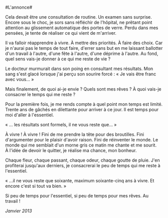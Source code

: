 #L'annonce#

Cela devait être une consultation de routine. Un examen sans surprise. Encore sous le choc, je sors sans réfléchir de l'hôpital, ne prêtant point attention au glissement automatique des portes de verre. Perdu dans mes pensées, je tente de réaliser ce qui vient de m'arriver.

Il va falloir réapprendre à vivre. À mettre des priorités. À faire des choix. Car je n'aurai pas le temps de tout faire, d'errer sans but en me laissant ballotter d'un travail à l'autre, d'une fête à l'autre, d'une déprime à l'autre. Au fond, quel sens vais-je donner à ce qui me reste de vie ?

Le docteur murmurait dans son poing en consultant mes résultats. Mon sang s'est glacé lorsque j'ai perçu son sourire forcé : « Je vais être franc avec vous… »

Mais finalement, de quoi ai-je envie ? Quels sont mes rêves ? À quoi vais-je consacrer le temps qui me reste ?

Pour la première fois, je me rends compte à quel point mon temps est limité. Trente ans de gâchés en dilettante pour arriver à ce jour. Il est temps pour moi d'aller à l'essentiel.

« … les résultats sont formels, il ne vous reste que… »

À vivre ! À vivre ! Fini de me prendre la tête pour des broutilles. Fini d'argumenter pour le plaisir d'avoir raison. Fini de réinventer le monde. Le monde qui me semblait d'un morne gris ce matin me chante et me sourit. À l'idée de devoir le quitter, je réalise ma chance, mon bonheur.

Chaque fleur, chaque passant, chaque odeur, chaque goutte de pluie. J'en profiterai jusqu'aux derniers, je consacrerai le peu de temps qui me reste à l'essentiel.

« …il ne vous reste que soixante, maximum soixante-cinq ans à vivre. Et encore c'est si tout va bien. »

Si peu de temps pour l'essentiel, si peu de temps pour mes rêves. Au travail !

*Janvier 2013*
